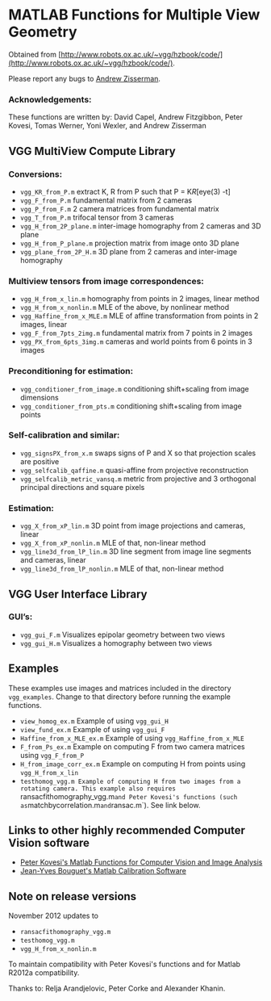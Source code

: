 # MATLAB Functions for Multiple View Geometry

Obtained from [http://www.robots.ox.ac.uk/~vgg/hzbook/code/](http://www.robots.ox.ac.uk/~vgg/hzbook/code/).

Please report any bugs to [Andrew Zisserman](removethisifyouarehuman-az@robots.ox.ac.uk).


### Acknowledgements:
These functions are written by: David Capel, Andrew Fitzgibbon, Peter Kovesi, Tomas Werner, Yoni Wexler, and Andrew Zisserman



## VGG MultiView Compute Library

### Conversions:
* `vgg_KR_from_P.m` extract K, R from P such that P = K*R*[eye(3) -t]
* `vgg_F_from_P.m` fundamental matrix from 2 cameras
* `vgg_P_from_F.m` 2 camera matrices from fundamental matrix
* `vgg_T_from_P.m` trifocal tensor from 3 cameras
* `vgg_H_from_2P_plane.m` inter-image homography from 2 cameras and 3D plane
* `vgg_H_from_P_plane.m` projection matrix from image onto 3D plane
* `vgg_plane_from_2P_H.m` 3D plane from 2 cameras and inter-image homography

### Multiview tensors from image correspondences:
* `vgg_H_from_x_lin.m` homography from points in 2 images, linear method
* `vgg_H_from_x_nonlin.m` MLE of the above, by nonlinear method
* `vgg_Haffine_from_x_MLE.m` MLE of affine transformation from points in 2 images, linear
* `vgg_F_from_7pts_2img.m` fundamental matrix from 7 points in 2 images
* `vgg_PX_from_6pts_3img.m` cameras and world points from 6 points in 3 images

### Preconditioning for estimation:
* `vgg_conditioner_from_image.m` conditioning shift+scaling from image dimensions
* `vgg_conditioner_from_pts.m` conditioning shift+scaling from image points

### Self-calibration and similar:
* `vgg_signsPX_from_x.m` swaps signs of P and X so that projection scales are positive
* `vgg_selfcalib_qaffine.m` quasi-affine from projective reconstruction
* `vgg_selfcalib_metric_vansq.m` metric from projective and 3 orthogonal principal directions and square pixels

### Estimation:
* `vgg_X_from_xP_lin.m` 3D point from image projections and cameras, linear
* `vgg_X_from_xP_nonlin.m` MLE of that, non-linear method
* `vgg_line3d_from_lP_lin.m` 3D line segment from image line segments and cameras, linear
* `vgg_line3d_from_lP_nonlin.m` MLE of that, non-linear method



## VGG User Interface Library

### GUI’s:
* `vgg_gui_F.m` Visualizes epipolar geometry between two views
* `vgg_gui_H.m` Visualizes a homography between two views



## Examples

These examples use images and matrices included in the directory `vgg_examples`. Change to that directory before running the example functions.

* `view_homog_ex.m` Example of using `vgg_gui_H`
* `view_fund_ex.m` Example of using `vgg_gui_F`
* `Haffine_from_x_MLE_ex.m` Example of using `vgg_Haffine_from_x_MLE`
* `F_from_Ps_ex.m` Example on computing F from two camera matrices using `vgg_F_from_P`
* `H_from_image_corr_ex.m` Example on computing H from points using `vgg_H_from_x_lin`
* `testhomog_vgg.m Example of computing H from two images from a rotating camera. This example also requires `ransacfithomography_vgg.m` and Peter Kovesi's functions (such as `matchbycorrelation.m` and `ransac.m`). See link below.



## Links to other highly recommended Computer Vision software

* [Peter Kovesi's Matlab Functions for Computer Vision and Image Analysis](http://www.csse.uwa.edu.au/~pk/Research/MatlabFns/index.html)
* [Jean-Yves Bouguet's Matlab Calibration Software](http://www.vision.caltech.edu/bouguetj/calib_doc/)



## Note on release versions

November 2012 updates to

* `ransacfithomography_vgg.m`
* `testhomog_vgg.m`
* `vgg_H_from_x_nonlin.m`

To maintain compatibility with Peter Kovesi's functions and for Matlab R2012a compatibility.

Thanks to: Relja Arandjelovic, Peter Corke and Alexander Khanin.